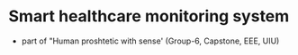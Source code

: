 # Smart healthcare monitoring system  
  - part of "Human proshtetic with sense' (Group-6, Capstone, EEE, UIU)   

